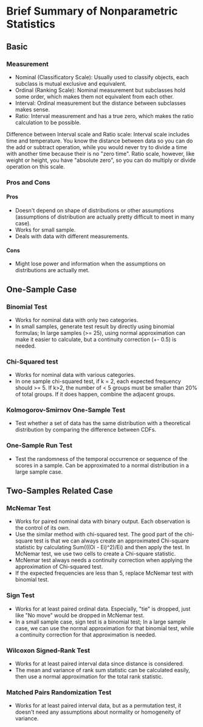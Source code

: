 # Brief Summary of Nonparametric Statistics

## Basic

### Measurement
* Nominal (Classificatory Scale): Usually used to classify objects, each
subclass is mutual exclusive and equivalent.
* Ordinal (Ranking Scale): Nominal measurement but subclasses hold some order,
which makes them not equivalent from each other.
* Interval: Ordinal measurement but the distance between subclasses makes sense.
* Ratio: Interval measurement and has a true zero, which makes the ratio
calculation to be possible.

Difference between Interval scale and Ratio scale: Interval scale includes time
and temperature. You know the distance between data so you can do the add or
subtract operation, while you would never try to divide a time with another time
because their is no "zero time". Ratio scale, however, like weight or height, you
have "absolute zero", so you can do multiply or divide operation on this scale.

### Pros and Cons

#### Pros
* Doesn't depend on shape of distributions or other assumptions (assumptions
of distribution are actually pretty difficult to meet in many case).
* Works for small sample.
* Deals with data with different measurements.

#### Cons
* Might lose power and information when the assumptions on distributions are
actually met.

## One-Sample Case

### Binomial Test
* Works for nominal data with only two categories.
* In small samples, generate test result by directly using binomial formulas;
In large samples (>= 25), using normal approximation can make it easier to
calculate, but a continuity correction (+- 0.5) is needed.  

### Chi-Squared test
* Works for nominal data with various categories.
* In one sample chi-squared test, if k = 2, each expected frequency should >= 5. If
k>2, the number of < 5 groups must be smaller than 20% of total groups. If it
does happen, combine the adjacent groups.

### Kolmogorov-Smirnov One-Sample Test
* Test whether a set of data has the same distribution with a theoretical
distribution by comparing the difference between CDFs.

### One-Sample Run Test
* Test the randomness of the temporal occurrence or sequence of the scores in a
sample. Can be approximated to a normal distribution in a large sample case.

## Two-Samples Related Case

### McNemar Test
* Works for paired nominal data with binary output. Each observation is the
control of its own.
* Use the similar method with chi-squared test. The good part of the chi-square
test is that we can always create an approximated Chi-square statistic by
calculating Sum(((Oi - Ei)^2)/Ei) and then apply the test. In McNemar test, we
use two cells to create a Chi-square statistic.
* McNemar test always needs a continuity correction when applying the
approximation of Chi-squared test.
* If the expected frequencies are less than 5, replace McNemar test with
binomial test.

### Sign Test
* Works for at least paired ordinal data. Especially, "tie" is dropped, just
like "No move" would be dropped in McNemar test.
* In a small sample case, sign test is a binomial test; In a large sample case,
we can use the normal approximation for that binomial test, while a continuity
correction for that approximation is needed.

### Wilcoxon Signed-Rank Test
* Works for at least paired interval data since distance is considered.
* The mean and variance of rank sum statistic can be calculated easily, then use a normal
approximation for the total rank statistic.

### Matched Pairs Randomization Test
* Works for at least paired interval data, but as a permutation test, it 
doesn't need any assumptions about normality or homogeneity of variance.  
